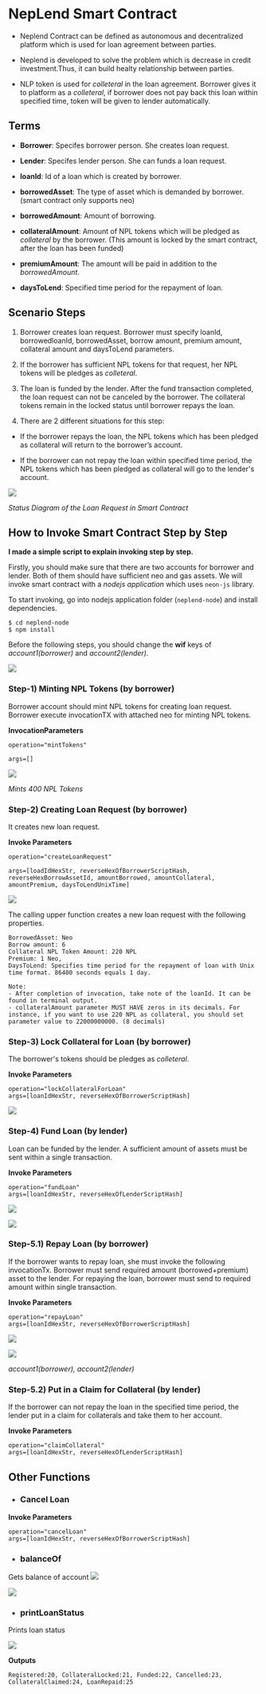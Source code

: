 # NepLend Smart Contract

* Neplend Contract can be defined as autonomous and decentralized platform which is used for loan agreement between parties. 

* Neplend is developed to solve the problem which is decrease in credit investment.Thus, it can build healty relationship between parties.

* NLP token is used for _colleteral_ in the loan agreement. Borrower gives it to platform as a _colleteral_, if borrower does not pay back this loan within specified time, token will be given to lender automatically.


## Terms
* **Borrower**: Specifes borrower person. She creates loan request.

* **Lender**: Specifes lender person. She can funds a loan request.

* **loanId**: Id of a loan which is created by borrower.

* **borrowedAsset**: The type of asset which is demanded by borrower. (smart contract only supports neo)

* **borrowedAmount**: Amount of borrowing.

* **collateralAmount**: Amount of NPL tokens which will be pledged as _collateral_ by the borrower. (This amount is locked by the smart contract, after the loan has been funded) 

* **premiumAmount**: The amount will be paid in addition to the _borrowedAmount_.

* **daysToLend**: Specified time period for the repayment of loan.

## Scenario Steps
1. Borrower creates loan request. Borrower must specify loanId, borrowedloanId, borrowedAsset, borrow amount, premium amount, collateral amount and daysToLend parameters.

2. If the borrower has sufficient NPL tokens for that request, her NPL tokens will be pledges as _colleteral_.

3. The loan is funded by the lender.  After the fund transaction completed, the loan request can not be canceled by the borrower. The collateral tokens remain in the locked status until borrower repays the loan. 

4. There are 2 different situations for this step:

- If the borrower repays the loan, the NPL tokens which has been pledged as collateral will return to the borrower’s account.

- If the borrower can not repay the loan within specified time period, the NPL tokens which has been pledged as collateral will go to the lender's account.

![](assets/2018-02-24-06-52-12.png)

*Status Diagram of the Loan Request in Smart Contract*
## How to Invoke Smart Contract Step by Step
__I made a simple script to explain invoking step by step.__

Firstly, you should make sure that there are two accounts for borrower and lender. Both of them should have sufficient neo and gas assets. We will invoke smart contract with a _nodejs application_ which uses `neon-js` library.

To start invoking, go into nodejs application folder (`neplend-node`) and install dependencies.
```
$ cd neplend-node
$ npm install
```
Before the following steps, you should change the **wif** keys of _account1(borrower)_ and _account2(lender)._

![](assets/2018-02-24-07-00-02.png)

### Step-1) Minting NPL Tokens (by borrower)
Borrower account should mint NPL tokens for creating loan request. Borrower execute invocationTX with attached neo for minting NPL tokens.

**InvocationParameters**
```
operation="mintTokens"

args=[]
```
![](assets/2018-02-24-07-11-19.png)

*Mints 400 NPL Tokens*

### Step-2) Creating Loan Request (by borrower)
It creates new loan request.

**Invoke Parameters**
```
operation="createLoanRequest"

args=[loadIdHexStr, reverseHexOfBorrowerScriptHash, reverseHexBorrowAssetId, amountBorrowed, amountCollateral, amountPremium, daysToLendUnixTime]
```

![](assets/2018-02-24-07-15-36.png)

The calling upper function creates a new loan request with the following properties.
```
BorrowedAsset: Neo
Borrow amount: 6
Collateral NPL Token Amount: 220 NPL
Premium: 1 Neo,
DaysToLend: Specifies time period for the repayment of loan with Unix time format. 86400 seconds equals 1 day. 

Note: 
- After completion of invocation, take note of the loanId. It can be found in terminal output.
- collateralAmount parameter MUST HAVE zeros in its decimals. For instance, if you want to use 220 NPL as collateral, you should set parameter value to 22000000000. (8 decimals)
```

### Step-3) Lock Collateral for Loan (by borrower)
The borrower's tokens should be pledges as _colleteral_.

**Invoke Parameters**
```
operation="lockCollateralForLoan"
args=[loanIdHexStr, reverseHexOfBorrowerScriptHash]
```
![](assets/2018-02-24-07-30-11.png)

### Step-4)  Fund Loan (by lender)
Loan can be funded by the lender. A sufficient amount of assets must be sent within a single transaction.

**Invoke Parameters**
```
operation="fundLoan"
args=[loanIdHexStr, reverseHexOfLenderScriptHash]
```
![](assets/2018-02-24-07-34-55.png)

![](assets/2018-02-24-07-35-08.png)

### Step-5.1) Repay Loan (by borrower)
If the borrower wants to repay loan, she must invoke the following invocationTx. Borrower must send required amount (borrowed+premium) asset to the lender.
For repaying the loan, borrower must send to required amount within single transaction.

**Invoke Parameters**
```
operation="repayLoan"
args=[loanIdHexStr, reverseHexOfBorrowerScriptHash]
```
![](assets/2018-02-24-07-41-30.png)

![](assets/2018-02-24-07-41-38.png)

*account1(borrower), account2(lender)*

### Step-5.2) Put in a Claim for Collateral (by lender)
If the borrower can not repay the loan in the specified time period, the lender put in a claim for collaterals and take them to her account.

**Invoke Parameters**
```
operation="claimCollateral"
args=[loanIdHexStr, reverseHexOfLenderScriptHash]
```

## Other Functions
* ### Cancel Loan

**Invoke Parameters**
```
operation="cancelLoan"
args=[loanIdHexStr, reverseHexOfBorrowerScriptHash]
```

* ### balanceOf
Gets balance of account
![](assets/2018-02-24-07-48-50.png)

![](assets/2018-02-24-07-48-55.png)

* ### printLoanStatus
Prints loan status

![](assets/2018-02-24-07-49-26.png)

**Outputs**
```
Registered:20, CollateralLocked:21, Funded:22, Cancelled:23, CollateralClaimed:24, LoanRepaid:25
```